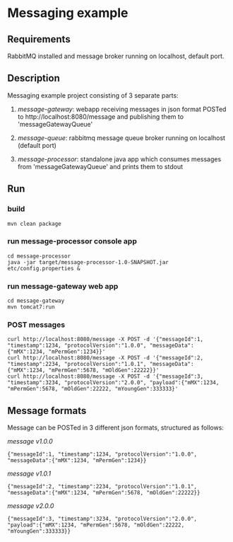 # Messaging example

## Requirements

RabbitMQ installed and message broker running on localhost, default port.

## Description

Messaging example project consisting of 3 separate parts:

1. _message-gateway_: webapp receiving messages in json format POSTed to http://localhost:8080/message and publishing them to 'messageGatewayQueue'

2. _message-queue_: rabbitmq message queue broker running on localhost (default port)

3. _message-processor_: standalone java app which consumes messages from 'messageGatewayQueue' and prints them to stdout

## Run

### build
```
mvn clean package
```

### run message-processor console app
```
cd message-processor
java -jar target/message-processor-1.0-SNAPSHOT.jar etc/config.properties &
```

### run message-gateway web app
```
cd message-gateway
mvn tomcat7:run
```

### POST messages
```
curl http://localhost:8080/message -X POST -d '{"messageId":1, "timestamp":1234, "protocolVersion":"1.0.0", "messageData":{"mMX":1234, "mPermGen":1234}}'
curl http://localhost:8080/message -X POST -d '{"messageId":2, "timestamp":2234, "protocolVersion":"1.0.1", "messageData":{"mMX":1234, "mPermGen":5678, "mOldGen":22222}}'
curl http://localhost:8080/message -X POST -d '{"messageId":3, "timestamp":3234, "protocolVersion":"2.0.0", "payload":{"mMX":1234, "mPermGen":5678, "mOldGen":22222, "mYoungGen":333333}'
```

## Message formats


Message can be POSTed in 3 different json formats, structured as follows:

_message v1.0.0_
```
{"messageId":1, "timestamp":1234, "protocolVersion":"1.0.0", "messageData":{"mMX":1234, "mPermGen":1234}}
```

_message v1.0.1_
```
{"messageId":2, "timestamp":2234, "protocolVersion":"1.0.1", "messageData":{"mMX":1234, "mPermGen":5678, "mOldGen":22222}}
```

_message v2.0.0_
```
{"messageId":3, "timestamp":3234, "protocolVersion":"2.0.0", "payload":{"mMX":1234, "mPermGen":5678, "mOldGen":22222, "mYoungGen":333333}}
```

